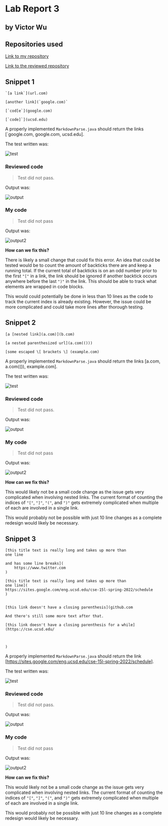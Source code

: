 # Lab Report 3
## by Victor Wu


## **Repositories used**

[Link to my repository](https://github.com/vjwuUCSD/markdown-parser)

[Link to the reviewed repository](https://github.com/ayushs2725/markdown-parser.git)

## **Snippet 1**
```
`[a link`](url.com)

[another link](`google.com)`

[`cod[e`](google.com)

[`code]`](ucsd.edu)
```

A properly implemented `MarkdownParse.java` should return the links [`google.com, google.com, ucsd.edu].

The test written was:

![test](https://github.com/vjwuUCSD/cse15l-lab-reports/blob/main/LabReport4/Screen%20Shot%202022-05-22%20at%209.09.34%20PM.png?raw=true)


### Reviewed code


> Test did not pass.

Output was:

![output](https://github.com/vjwuUCSD/cse15l-lab-reports/blob/main/LabReport4/Screen%20Shot%202022-05-22%20at%209.09.56%20PM.png?raw=true)

### My code

> Test did not pass

Output was:

![output2](https://github.com/vjwuUCSD/cse15l-lab-reports/blob/main/LabReport4/Screen%20Shot%202022-05-22%20at%209.10.32%20PM.png?raw=true)

**How can we fix this?**

There is likely a small change that could fix this error. An idea that could be tested would be to count the amount of backticks there are and keep a running total. If the current total of backticks is on an odd number prior to the first `"["` in a link, the link should be ignored if another backtick occurs anywhere before the last `")"` in the link. This should be able to track what elements are wrapped in code blocks.

This would could potentially be done in less than 10 lines as the code to track the current index is already existing. 
However, the issue could be more complicated and could take more lines after thorough testing.

## **Snippet 2**
```
[a [nested link](a.com)](b.com)

[a nested parenthesized url](a.com(()))

[some escaped \[ brackets \] (example.com)
```

A properly implemented `MarkdownParse.java` should return the links [a.com, a.com(()), example.com].

The test written was:

![test](https://github.com/vjwuUCSD/cse15l-lab-reports/blob/main/LabReport4/Screen%20Shot%202022-05-22%20at%209.30.15%20PM.png?raw=true)

### Reviewed code


> Test did not pass.

Output was:

![output](https://github.com/vjwuUCSD/cse15l-lab-reports/blob/main/LabReport4/Screen%20Shot%202022-05-22%20at%209.21.01%20PM.png?raw=true)

### My code

> Test did not pass

Output was:

![output2](https://github.com/vjwuUCSD/cse15l-lab-reports/blob/main/LabReport4/Screen%20Shot%202022-05-22%20at%209.21.22%20PM.png?raw=true)

**How can we fix this?**

This would likely not be a small code change as the issue gets very complicated when involving nested links. The current format of counting the indices of `"["`, `"]"`, `"("`, and `")"` gets extremely complicated when multiple of each are involved in a single link.

This would probably not be possible with just 10 line changes as a complete redesign would likely be necessary.

## **Snippet 3**
```
[this title text is really long and takes up more than 
one line

and has some line breaks](
    https://www.twitter.com
)

[this title text is really long and takes up more than 
one line](
https://sites.google.com/eng.ucsd.edu/cse-15l-spring-2022/schedule
)


[this link doesn't have a closing parenthesis](github.com

And there's still some more text after that.

[this link doesn't have a closing parenthesis for a while](https://cse.ucsd.edu/



)
```

A properly implemented `MarkdownParse.java` should return the link [https://sites.google.com/eng.ucsd.edu/cse-15l-spring-2022/schedule].

The test written was:

![test](https://github.com/vjwuUCSD/cse15l-lab-reports/blob/main/LabReport4/Screen%20Shot%202022-05-22%20at%209.17.55%20PM.png?raw=true)

### Reviewed code


> Test did not pass.

Output was:

![output](https://github.com/vjwuUCSD/cse15l-lab-reports/blob/main/LabReport4/Screen%20Shot%202022-05-22%20at%209.21.01%20PM.png?raw=true)

### My code

> Test did not pass

Output was:

![output2](https://github.com/vjwuUCSD/cse15l-lab-reports/blob/main/LabReport4/Screen%20Shot%202022-05-22%20at%209.21.22%20PM.png?raw=true)

**How can we fix this?**

This would likely not be a small code change as the issue gets very complicated when involving nested links. The current format of counting the indices of `"["`, `"]"`, `"("`, and `")"` gets extremely complicated when multiple of each are involved in a single link.

This would probably not be possible with just 10 line changes as a complete redesign would likely be necessary.